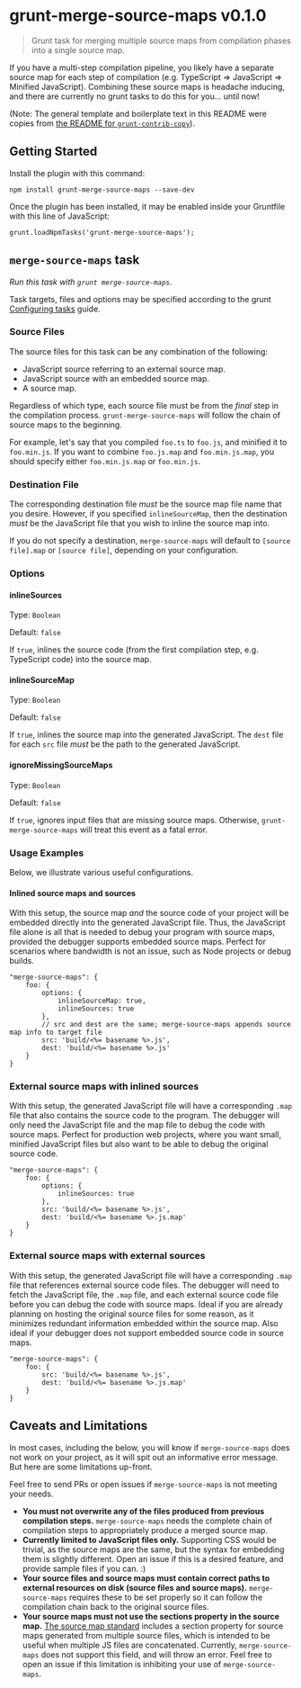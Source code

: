 # grunt-merge-source-maps v0.1.0
> Grunt task for merging multiple source maps from compilation phases into a single source map.

If you have a multi-step compilation pipeline, you likely have a separate source map for each step
of compilation (e.g. TypeScript => JavaScript => Minified JavaScript). Combining these source maps
is headache inducing, and there are currently no grunt tasks to do this for you... until now!

(Note: The general template and boilerplate text in this README were copies from [the README for `grunt-contrib-copy`](https://github.com/gruntjs/grunt-contrib-copy/blob/master/README.md)).

## Getting Started

Install the plugin with this command:

    npm install grunt-merge-source-maps --save-dev

Once the plugin has been installed, it may be enabled inside your Gruntfile with this line of JavaScript:

    grunt.loadNpmTasks('grunt-merge-source-maps');

## `merge-source-maps` task

*Run this task with `grunt merge-source-maps`.*

Task targets, files and options may be specified according to the grunt [Configuring tasks](http://gruntjs.com/configuring-tasks) guide.

### Source Files

The source files for this task can be any combination of the following:

* JavaScript source referring to an external source map.
* JavaScript source with an embedded source map.
* A source map.

Regardless of which type, each source file must be from the *final* step in the compilation process.
`grunt-merge-source-maps` will follow the chain of source maps to the beginning.

For example, let's say that you compiled `foo.ts` to `foo.js`, and minified it to `foo.min.js`.
If you want to combine `foo.js.map` and `foo.min.js.map`, you should specify either `foo.min.js.map` or `foo.min.js`.

### Destination File

The corresponding destination file *must* be the source map file name that you desire.
However, if you specified `inlineSourceMap`, then the destination *must* be the JavaScript file that you wish to inline the source map into.

If you do not specify a destination, `merge-source-maps` will default to `[source file].map` or `[source file]`, depending on your configuration.

### Options

#### inlineSources

Type: `Boolean`

Default: `false`

If `true`, inlines the source code (from the first compilation step, e.g. TypeScript code) into the source map.

#### inlineSourceMap

Type: `Boolean`

Default: `false`

If `true`, inlines the source map into the generated JavaScript. The `dest` file for each `src` file *must* be the path to the generated JavaScript.

#### ignoreMissingSourceMaps

Type: `Boolean`

Default: `false`

If `true`, ignores input files that are missing source maps. Otherwise, `grunt-merge-source-maps` will treat this event as a fatal error.

### Usage Examples

Below, we illustrate various useful configurations.

#### Inlined source maps and sources

With this setup, the source map *and* the source code of your project will be embedded directly into the generated JavaScript file.
Thus, the JavaScript file alone is all that is needed to debug your program with source maps, provided the debugger supports
embedded source maps.
Perfect for scenarios where bandwidth is not an issue, such as Node projects or debug builds.

    "merge-source-maps": {
        foo: {
            options: {
                inlineSourceMap: true,
                inlineSources: true
            },
            // src and dest are the same; merge-source-maps appends source map info to target file
            src: 'build/<%= basename %>.js',
            dest: 'build/<%= basename %>.js'
        }
    }

### External source maps with inlined sources

With this setup, the generated JavaScript file will have a corresponding `.map` file that also contains the source code to the program.
The debugger will only need the JavaScript file and the map file to debug the code with source maps.
Perfect for production web projects, where you want small, minified JavaScript files but also want to be able to debug the original source code.

    "merge-source-maps": {
        foo: {
            options: {
                inlineSources: true
            },
            src: 'build/<%= basename %>.js',
            dest: 'build/<%= basename %>.js.map'
        }
    }

### External source maps with external sources

With this setup, the generated JavaScript file will have a corresponding `.map` file that references external source code files.
The debugger will need to fetch the JavaScript file, the `.map` file, and each external source code file before you can debug
the code with source maps.
Ideal if you are already planning on hosting the original source files for some reason, as it minimizes redundant information
embedded within the source map.
Also ideal if your debugger does not support embedded source code in source maps.

    "merge-source-maps": {
        foo: {
            src: 'build/<%= basename %>.js',
            dest: 'build/<%= basename %>.js.map'
        }
    }

## Caveats and Limitations

In most cases, including the below, you will know if `merge-source-maps` does not work on your project, as it will spit out an informative error message.
But here are some limitations up-front.

Feel free to send PRs or open issues if `merge-source-maps` is not meeting your needs.

* **You must not overwrite any of the files produced from previous compilation steps.**
`merge-source-maps` needs the complete chain of compilation steps to appropriately produce a merged source map.
* **Currently limited to JavaScript files only.**
Supporting CSS would be trivial, as the source maps are the same, but the syntax for embedding them is slightly different.
Open an issue if this is a desired feature, and provide sample files if you can. :)
* **Your source files and source maps must contain correct paths to external resources on disk (source files and source maps).**
`merge-source-maps` requires these to be set properly so it can follow the compilation chain back to the original source files.
* **Your source maps must not use the sections property in the source map.**
[The source map standard](https://docs.google.com/document/d/1U1RGAehQwRypUTovF1KRlpiOFze0b-_2gc6fAH0KY0k/edit) includes a section property for
source maps generated from multiple source files, which is intended to be useful when multiple JS files are concatenated.
Currently, `merge-source-maps` does not support this field, and will throw an error.
Feel free to open an issue if this limitation is inhibiting your use of `merge-source-maps`.
